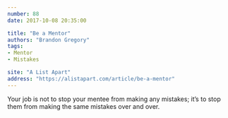 ```yaml
---
number: 88
date: 2017-10-08 20:35:00

title: "Be a Mentor"
authors: "Brandon Gregory"
tags:
- Mentor
- Mistakes

site: "A List Apart"
address: "https://alistapart.com/article/be-a-mentor"
---
```


Your job is not to stop your mentee from making any mistakes; it’s to stop them from making the same mistakes over and over.
